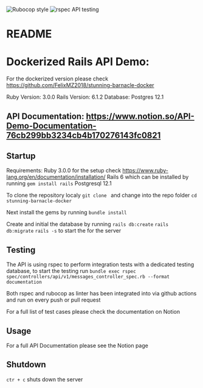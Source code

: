 ![Rubocop style](https://github.com/FelixMZ2018/stunning-barnacle/workflows/Linters/badge.svg)
![rspec API testing](https://github.com/FelixMZ2018/stunning-barnacle/workflows/Rails%20tests/badge.svg)
# README

# Dockerized Rails API Demo: 

For the dockerized version please check https://github.com/FelixMZ2018/stunning-barnacle-docker

Ruby Version: 3.0.0
Rails Version: 6.1.2
Database: Postgres 12.1

## API Documentation: https://www.notion.so/API-Demo-Documentation-76cb299bb3234cb4b170276143fc0821

## Startup

Requirements: 
Ruby 3.0.0 for the setup check https://www.ruby-lang.org/en/documentation/installation/ 
Rails 6 which can be installed by running `gem install rails`
Postgresql 12.1

To clone the repository localy `git clone ` and change into the repo folder `cd stunning-barnacle-docker`

Next install the gems by running `bundle install`

Create and initial the database by running
`rails db:create`
`rails db:migrate`
`rails -s` to start the for the server


## Testing

The API is using rspec to perform integration tests with a dedicated testing database, to start the testing run 
`bundle exec rspec spec/controllers/api/v1/messages_controller_spec.rb --format documentation`

Both rspec and rubocop as linter has been integrated into via github actions and run on every push or pull request

For a full list of test cases please check the documentation on Notion

## Usage

For a full API Documentation please see the Notion page

## Shutdown 

`ctr + c` shuts down the server
